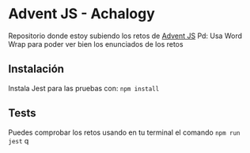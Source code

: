 # Advent JS - Achalogy
Repositorio donde estoy subiendo los retos de [Advent JS](https://adventjs.dev/)
Pd: Usa Word Wrap para poder ver bien los enunciados de los retos

## Instalación

Instala Jest para las pruebas con:
```npm install```

## Tests

Puedes comprobar los retos usando en tu terminal el comando `npm run jest` q
